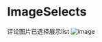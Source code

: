 # ImageSelects
评论图片已选择展示list
![image](https://github.com/wadeqlma23/ImageSelects/blob/master/111.gif)   
